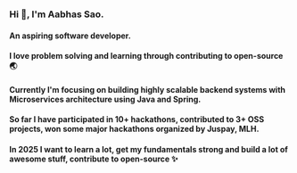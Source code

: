 ### Hi 👋, I'm Aabhas Sao.
#### An aspiring software developer.
#### I love problem solving and learning through contributing to open-source 🌏
#### Currently I'm focusing on building highly scalable backend systems with Microservices architecture using Java and Spring.

#### So far I have participated in 10+ hackathons, contributed to 3+ OSS projects, won some major hackathons organized by Juspay, MLH.
#### In 2025 I want to learn a lot, get my fundamentals strong and build a lot of awesome stuff, contribute to open-source ✨
